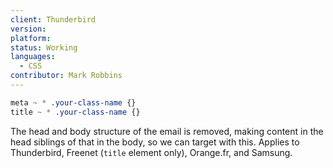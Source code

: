 ```yaml
---
client: Thunderbird
version:
platform:
status: Working
languages:
  - CSS
contributor: Mark Robbins
---
```


```css
meta ~ * .your-class-name {}
title ~ * .your-class-name {}
```

The head and body structure of the email is removed, making content in the head siblings of that in the body, so we can target with this. Applies to Thunderbird, Freenet (`title` element only), Orange.fr, and Samsung.
